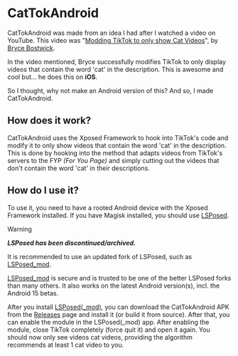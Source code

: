 # CatTokAndroid
CatTokAndroid was made from an idea I had after I watched a video on YouTube. This video was "[Modding TikTok to only show Cat Videos][video]", by [Bryce Bostwick][bryce].

In the video mentioned, Bryce successfully modifies TikTok to only display videos that contain the word 'cat' in the description. This is awesome and cool but... he does this on **iOS**.

So I thought, why not make an Android version of this? And so, I made CatTokAndroid.

## How does it work?
CatTokAndroid uses the Xposed Framework to hook into TikTok's code and modify it to only show videos that contain the word 'cat' in the description. This is done by hooking into the method that adapts videos from TikTok's servers to the FYP *(For You Page)* and simply cutting out the videos that don't contain the word 'cat' in their descriptions.

## How do I use it?
To use it, you need to have a rooted Android device with the Xposed Framework installed. If you have Magisk installed, you should use [LSPosed][lsposed].

> [!WARNING]
> ***LSPosed has been discontinued/archived.***
> 
> It is recommended to use an updated fork of LSPosed, such as [LSPosed_mod][lsposed_mod].
> 
> [LSPosed_mod][lsposed_mod] is secure and is trusted to be one of the better LSPosed forks than many others. It also works on the latest Android version(s), incl. the Android 15 betas.

After you install [LSPosed][lsposed][(_mod)][lsposed_mod], you can download the CatTokAndroid APK from the [Releases][releases] page and install it (or build it from source). After that, you can enable the module in the LSPosed(_mod) app. After enabling the module, close TikTok completely (force quit it) and open it again. You should now only see videos cat videos, providing the algorithm recommends at least 1 cat video to you.

[video]: https://www.youtube.com/watch?v=YW3jL2gI9IE
[bryce]: https://www.youtube.com/@brycedotco

[lsposed]: https://github.com/LSPosed/LSPosed
[lsposed_mod]: https://github.com/mywalkb/LSPosed_mod

[releases]: https://github.com/StupidRepo/CatTokAndroid/releases
